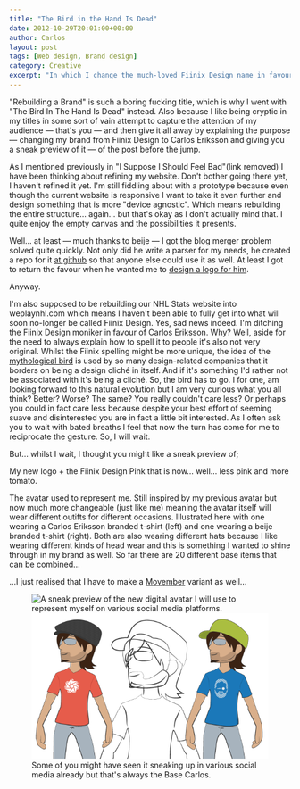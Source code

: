 ```yaml
---
title: "The Bird in the Hand Is Dead"
date: 2012-10-29T20:01:00+00:00
author: Carlos
layout: post
tags: [Web design, Brand design]
category: Creative
excerpt: "In which I change the much-loved Fiinix Design name in favour of something a little easier to spell."
---
```

"Rebuilding a Brand" is such a boring fucking title, which is why I went with "The Bird In The Hand Is Dead" instead. Also because I like being cryptic in my titles in some sort of vain attempt to capture the attention of my audience — that's you — and then give it all away by explaining the purpose — changing my brand from Fiinix Design to Carlos Eriksson and giving you a sneak preview of it — of the post before the jump.

As I mentioned previously in "I Suppose I Should Feel Bad"(link removed) I have been thinking about refining my website. Don't bother going there yet, I haven't refined it yet. I'm still fiddling about with a prototype because even though the current website is responsive I want to take it even further and design something that is more "device agnostic". Which means rebuilding the entire structure… again… but that's okay as I don't actually mind that. I quite enjoy the empty canvas and the possibilities it presents.

Well… at least — much thanks to beije — I got the blog merger problem solved quite quickly. Not only did he write a parser for my needs, he created a repo for it [at github](https://github.com/beije/Blogspotparser) so that anyone else could use it as well. At least I got to return the favour when he wanted me to [design a logo for him](http://www.beije.fi/post/deep-winter/). 

Anyway.

I'm also supposed to be rebuilding our NHL Stats website into weplaynhl.com which means I haven't been able to fully get into what will soon no-longer be called Fiinix Design. Yes, sad news indeed. I'm ditching the Fiinix Design moniker in favour of Carlos Eriksson. Why? Well, aside for the need to always explain how to spell it to people it's also not very original. Whilst the Fiinix spelling might be more unique, the idea of the [mythological bird](http://en.wikipedia.org/wiki/Phoenix_%28mythology%29) is used by so many design-related companies that it borders on being a design cliché in itself. And if it's something I'd rather not be associated with it's being a cliché. So, the bird has to go. I for one, am looking forward to this natural evolution but I am very curious what you all think? Better? Worse? The same? You really couldn't care less? Or perhaps you could in fact care less because despite your best effort of seeming suave and disinterested you are in fact a little bit interested. As I often ask you to wait with bated breaths I feel that now the turn has come for me to reciprocate the gesture. So, I will wait.

But… whilst I wait, I thought you might like a sneak preview of;  

My new logo + the Fiinix Design Pink that is now… well… less pink and more tomato.  

The avatar used to represent me. Still inspired by my previous avatar but now much more changeable (just like me) meaning the avatar itself will wear different outifts for different occasions. Illustrated here with one wearing a Carlos Eriksson branded t-shirt (left) and one wearing a beije branded t-shirt (right). Both are also wearing different hats because I like wearing different kinds of head wear and this is something I wanted to shine through in my brand as well. So far there are 20 different base items that can be combined…

…I just realised that I have to make a [Movember](http://uk.movember.com/) variant as well…

<figure>
    <img class="js-lazy-load" data-original="/assets/posts/2012/10/sneak-preview-concept.png" alt="A sneak preview of the new digital avatar I will use to represent myself on various social media platforms.">
  <noscript>
    <img src="/assets/posts/2012/10/sneak-preview-concept.png" alt="A sneak preview of the new digital avatar I will use to represent myself on various social media platforms.">
  </noscript>
  <figcaption>Some of you might have seen it sneaking up in various social media already but that's always the Base Carlos.</figcaption>
</figure>